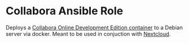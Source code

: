 Collabora Ansible Role
======================

Deploys a [Collabora Online Development Edition container](https://hub.docker.com/r/collabora/code) to a Debian server via docker. Meant to be used in conjuction with [Nextcloud](https://github.com/freiraumpetersburg/ansible-nextcloud/).
